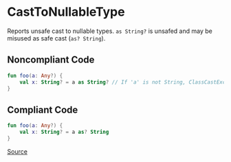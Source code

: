 # CastToNullableType

Reports unsafe cast to nullable types.
`as String?` is unsafed and may be misused as safe cast (`as? String`).

## Noncompliant Code

```kotlin
fun foo(a: Any?) {
    val x: String? = a as String? // If 'a' is not String, ClassCastException will be thrown.
}
```
## Compliant Code

```kotlin
fun foo(a: Any?) {
    val x: String? = a as? String
}
```

[Source](https://detekt.dev/docs/rules/potential-bugs#casttonullabletype)
